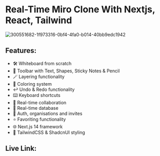 # Real-Time Miro Clone With Nextjs, React, Tailwind

![300551682-1f973316-0bf4-4fa0-b014-40bb9edc1942](https://github.com/konarksharma2001/Scribble-Hub/assets/87274294/097f6c4d-cc78-45a7-9df9-b630a945a1d8)

## Features:

* 🛠️ Whiteboard from scratch
* 🧰 Toolbar with Text, Shapes, Sticky Notes & Pencil
* 🪄 Layering functionality
* 🎨 Coloring system
* ↩️ Undo & Redo functionality
* ⌨️ Keyboard shortcuts
* 🤝 Real-time collaboration
* 💾 Real-time database
* 🔐 Auth, organisations and invites
* ⭐️ Favoriting functionality
* 🌐 Next.js 14 framework
* 💅 TailwindCSS & ShadcnUI styling

## Live Link:



